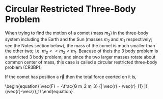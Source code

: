 # Circular Restricted Three-Body Problem
When trying to find the motion of a comet (mass $m_3$) in the three-body system including the Earth and the Sun (masses $m_2$ and $m_1$ respectively; see the Notes section below), the mass of the comet is much smaller than the other two; i.e. $m_3<<m_2<m_1$. Beacuse of theis the 3 body problem is a restricted 3 body problem; and since the two larger masses rotate about common center of mass, this case is called a circular restricted three-body problem (CR3BP).

If the comet has position a $\vec{r}$ then the total force exerted on it is, <br>

\begin{equation}
  \vec{F} = -\frac{G m_2 m_3} {| \vec{r} - \vec{r}_{1} |}(\vec{r}-\vec{r}_1)
\end{equation}
